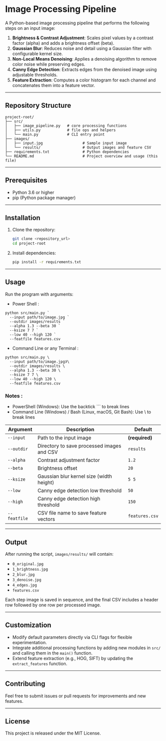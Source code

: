 # Image Processing Pipeline

A Python-based image processing pipeline that performs the following steps on an input image:

1. **Brightness & Contrast Adjustment**: Scales pixel values by a contrast factor (alpha) and adds a brightness offset (beta).
2. **Gaussian Blur**: Reduces noise and detail using a Gaussian filter with configurable kernel size.
3. **Non-Local Means Denoising**: Applies a denoising algorithm to remove color noise while preserving edges.
4. **Canny Edge Detection**: Extracts edges from the denoised image using adjustable thresholds.
5. **Feature Extraction**: Computes a color histogram for each channel and concatenates them into a feature vector.

---

## Repository Structure

```
project-root/
├── src/
│   ├── image_pipeline.py   # core processing functions
│   ├── utils.py            # file ops and helpers
│   └── main.py             # CLI entry point
├── images/
│   ├── input.jpg                  # Sample input image
│   └── results/                   # Output images and feature CSV
├── requirements.txt               # Python dependencies
└── README.md                      # Project overview and usage (this file)
```

---

## Prerequisites

* Python 3.6 or higher
* pip (Python package manager)

---

## Installation

1. Clone the repository:

   ```bash
   git clone <repository_url>
   cd project-root
   ```
2. Install dependencies:

   ```bash
   pip install -r requirements.txt
   ```

---

## Usage

Run the program with arguments:

 - Power Shell :
```
python src/main.py `
  --input path/to/image.jpg `
  --outdir images/results `
  --alpha 1.3 --beta 30 `
  --ksize 7 7 `
  --low 40 --high 120 `
  --featfile features.csv
```

 - Command Line or any Terminal :
```
python src/main.py \
  --input path/to/image.jpgلا\
  --outdir images/results \
  --alpha 1.3 --beta 30 \
  --ksize 7 7 \
  --low 40 --high 120 \
  --featfile features.csv
```
### Notes :<br/>
 - PowerShell (Windows): Use the backtick ``` to break lines
 - Command Line (Windows) / Bash (Linux, macOS, Git Bash): Use \ to break lines<br/>

| Argument     | Description                                | Default        |
| ------------ | ------------------------------------------ | -------------- |
| `--input`    | Path to the input image                    | **(required)** |
| `--outdir`   | Directory to save processed images and CSV | `results`      |
| `--alpha`    | Contrast adjustment factor                 | `1.2`          |
| `--beta`     | Brightness offset                          | `20`           |
| `--ksize`    | Gaussian blur kernel size (width height)   | `5 5`          |
| `--low`      | Canny edge detection low threshold         | `50`           |
| `--high`     | Canny edge detection high threshold        | `150`          |
| `--featfile` | CSV file name to save feature vectors      | `features.csv` |

---

## Output

After running the script, `images/results/` will contain:

* `0_original.jpg`
* `1_brightness.jpg`
* `2_blur.jpg`
* `3_denoise.jpg`
* `4_edges.jpg`
* `features.csv`

Each step image is saved in sequence, and the final CSV includes a header row followed by one row per processed image.

---

## Customization

* Modify default parameters directly via CLI flags for flexible experimentation.
* Integrate additional processing functions by adding new modules in `src/` and calling them in the `main()` function.
* Extend feature extraction (e.g., HOG, SIFT) by updating the `extract_features` function.

---

## Contributing

Feel free to submit issues or pull requests for improvements and new features.

---

## License

This project is released under the MIT License.
